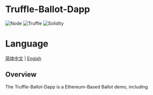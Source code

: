 # Truffle-Ballot-Dapp

![Node](https://img.shields.io/static/v1?label=react&message=Node.js&color=blue&logo=react)
![Truffle](https://img.shields.io/static/v1?label=Ethereum&message=Truffle&color=orange&logo=Ethereum)
![Solidity](https://img.shields.io/static/v1?label=Solidity&message=Ethereum&color=green&logo=Solidity)

# Language

[简体中文]() |
[Engish]()


## Overview

The Truffle-Ballot-Dapp is a Ethereum-Based Ballot demo, including 


